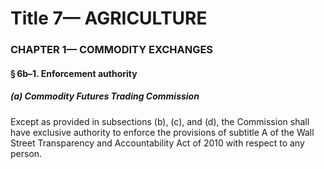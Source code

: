 
# Title 7— AGRICULTURE
### CHAPTER 1— COMMODITY EXCHANGES
#### § 6b–1. Enforcement authority
##### (a) Commodity Futures Trading Commission

Except as provided in subsections (b), (c), and (d), the Commission shall have exclusive authority to enforce the provisions of subtitle A of the Wall Street Transparency and Accountability Act of 2010 with respect to any person.
